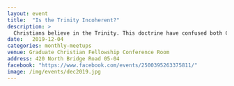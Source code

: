 ```yaml
---
layout: event
title:  "Is the Trinity Incoherent?"
description: >
  Christians believe in the Trinity. This doctrine have confused both Christians and non-Christians. Skeptics have also pointed to the Trinity to show that Christianity is logically incoherent and is a blind leap of faith. In this session, we will explore this doctrine and see how to make sense of it.
date:   2019-12-04
categories: monthly-meetups
venue: Graduate Christian Fellowship Conference Room
address: 420 North Bridge Road 05-04
facebook: "https://www.facebook.com/events/2500395263375811/"
image: /img/events/dec2019.jpg
---
```

